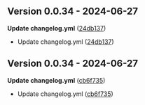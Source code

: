 ## Version 0.0.34 - 2024-06-27
**Update changelog.yml** ([24db137](https://github.com/fabriziosalmi/UglyFeed/commit/24db137894224e484b9e9e2d59f57b83b28c25cf))
- Update changelog.yml ([24db137](https://github.com/fabriziosalmi/UglyFeed/commit/24db137894224e484b9e9e2d59f57b83b28c25cf))


## Version 0.0.34 - 2024-06-27
**Update changelog.yml** ([cb6f735](https://github.com/fabriziosalmi/UglyFeed/commit/cb6f735a2004b48313bd70fb8ef6dfc1f5324322))
- Update changelog.yml ([cb6f735](https://github.com/fabriziosalmi/UglyFeed/commit/cb6f735a2004b48313bd70fb8ef6dfc1f5324322))

